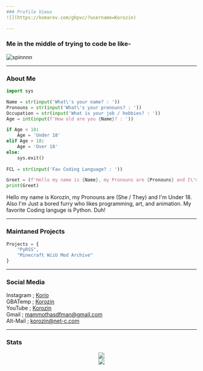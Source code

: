 ```yaml
---
### Profile Views
![](https://komarev.com/ghpvc/?username=Korozin)

---
```

### Me in the middle of trying to code be like-
<!-- ![aHhHH](https://user-images.githubusercontent.com/90534409/202776322-69b69f3b-4bd9-4848-b7aa-8b8e56750dfb.gif) -->
![spinnnn](https://user-images.githubusercontent.com/90534409/202893015-ca91c5cc-248b-45a6-98c6-9e97697f4e51.gif)


---
### About Me
```python
import sys

Name = str(input('What\'s your name? : '))
Pronouns = str(input('What\'s your pronouns? : '))
Occupation = str(input('What is your job / hobbies? : '))
Age = int(input(f'How old are you {Name}? : '))

if Age < 18:
    Age = 'Under 18'
elif Age > 18:
    Age = 'Over 18'
else:
    sys.exit()
   
FCL = str(input('Fav Coding Language? : '))

Greet = (f'Hello my name is {Name}, my Pronouns are {Pronouns} and I\'m {Age}. Also I\'m {Occupation}. My favorite Coding languge is {FCL}!')
print(Greet)

```

Hello my name is Korozin, my Pronouns are (She / They) and I'm Under 18. Also I'm Just a bored furry who likes programming, art, and animation. My favorite Coding languge is Python. Duh!

---
### Maintaned Projects
```javascript
Projects = {
    "PyRSS",
    "Minecraft WiiU Mod Archive"
}
```
---


### Social Media

Instagram ; [Korio](https://www.instagram.com/korozin_alt/)
<br/>
GBATemp ; [Korozin](https://gbatemp.net/members/korozin.571007/)
<br/>
YouTube ; [Korozin](https://www.youtube.com/@KorOwOzin)
<br/>
Gmail ; mammothasdfman@gmail.com
<br/>
Alt-Mail ; korozin@net-c.com

---


### Stats
<!-- thx Cedeke -->

<div align="center">
    <img align="center" src="https://github-readme-stats.vercel.app/api/top-langs/?username=Korozin&layout=compact&theme=github_dark&count_private=true" /><br />    
    <img align="center" src="https://github-readme-stats.vercel.app/api?username=Korozin&show_icons=true&theme=github_dark&count_private=true" /><br />
</div>
<!--
**Korozin/Korozin** is a ✨ _special_ ✨ repository because its `README.md` (this file) appears on your GitHub profile.

Here are some ideas to get you started:

- 🔭 I’m currently working on ...
- 🌱 I’m currently learning ...
- 👯 I’m looking to collaborate on ...
- 🤔 I’m looking for help with ...
- 💬 Ask me about ...
- 📫 How to reach me: ...
- 😄 Pronouns: ...
- ⚡ Fun fact: ...
-->
###
---
